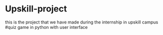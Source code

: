 # Upskill-project
this is the project that we have made during the internship in upskill campus  #quiz game in python  with user interface
